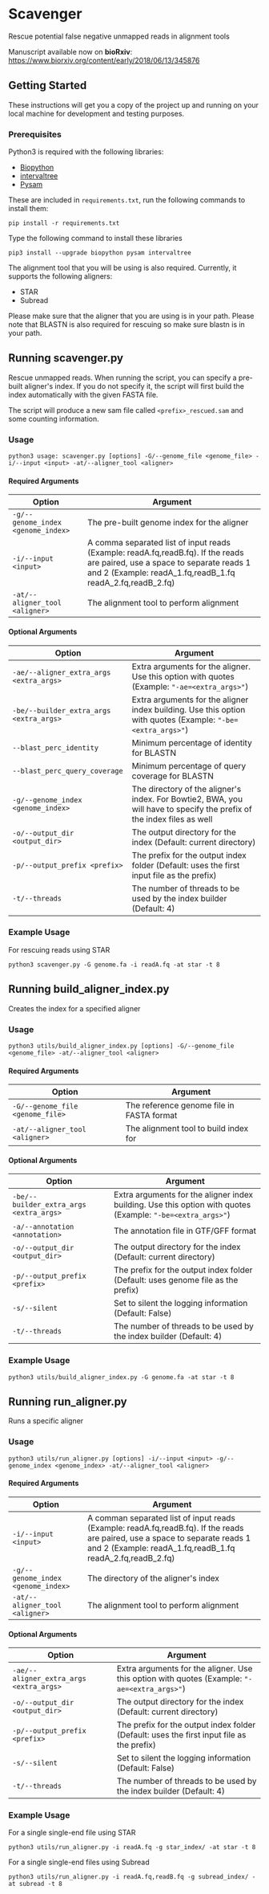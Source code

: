 # Scavenger

Rescue potential false negative unmapped reads in alignment tools

Manuscript available now on **bioRxiv**: https://www.biorxiv.org/content/early/2018/06/13/345876

## Getting Started

These instructions will get you a copy of the project up and running on your local machine for development and
testing purposes.

### Prerequisites

Python3 is required with the following libraries:

* [Biopython](https://github.com/biopython/biopython)
* [intervaltree](https://github.com/chaimleib/intervaltree)
* [Pysam](https://github.com/pysam-developers/pysam)

These are included in `requirements.txt`, run the following commands to install them:

```
pip install -r requirements.txt
```

Type the following command to install these libraries

```
pip3 install --upgrade biopython pysam intervaltree
```

The alignment tool that you will be using is also required. Currently, it supports the following aligners:

* STAR
* Subread

Please make sure that the aligner that you are using is in your path. Please note that BLASTN is also required for rescuing so make sure blastn is in your path.

## Running scavenger.py

Rescue unmapped reads. When running the script, you can specify a pre-built aligner's index. If you do not specify it, the script will first build the index automatically with the given FASTA file.

The script will produce a new sam file called `<prefix>_rescued.sam` and some counting information.

### Usage

```
python3 usage: scavenger.py [options] -G/--genome_file <genome_file> -i/--input <input> -at/--aligner_tool <aligner>
```

#### Required Arguments

| Option                             | Argument |
| ---------------------------------- | -------- |
| `-g/--genome_index <genome_index>` | The pre-built genome index for the aligner |
| `-i/--input <input>`               | A comma separated list of input reads (Example: readA.fq,readB.fq). If the reads are paired, use a space to separate reads 1 and 2 (Example: readA_1.fq,readB_1.fq readA_2.fq,readB_2.fq) |
| `-at/--aligner_tool <aligner>`     | The alignment tool to perform alignment |

#### Optional Arguments

| Option                                  | Argument |
| --------------------------------------- | -------- |
| `-ae/--aligner_extra_args <extra_args>` | Extra arguments for the aligner. Use this option with quotes (Example: `"-ae=<extra_args>"`) |
| `-be/--builder_extra_args <extra_args>` | Extra arguments for the aligner index building. Use this option with quotes (Example: `"-be=<extra_args>"`) |
| `--blast_perc_identity`                 | Minimum percentage of identity for BLASTN |
| `--blast_perc_query_coverage`           | Minimum percentage of query coverage for BLASTN |
| `-g/--genome_index <genome_index>`      | The directory of the aligner's index. For Bowtie2, BWA, you will have to specify the prefix of the index files as well |
| `-o/--output_dir <output_dir>`          | The output directory for the index (Default: current directory) |
| `-p/--output_prefix <prefix>`           | The prefix for the output index folder (Default: uses the first input file as the prefix) |
| `-t/--threads`                          | The number of threads to be used by the index builder (Default: 4) |

### Example Usage

For rescuing reads using STAR

```
python3 scavenger.py -G genome.fa -i readA.fq -at star -t 8
```

## Running build_aligner_index.py

Creates the index for a specified aligner

### Usage

```
python3 utils/build_aligner_index.py [options] -G/--genome_file <genome_file> -at/--aligner_tool <aligner>
```

#### Required Arguments

| Option                           | Argument                                  |
| -------------------------------- | ----------------------------------------- |
| `-G/--genome_file <genome_file>` | The reference genome file in FASTA format |
| `-at/--aligner_tool <aligner>`   | The alignment tool to build index for     |

#### Optional Arguments

| Option                                  | Argument |
| --------------------------------------- | -------- |
| `-be/--builder_extra_args <extra_args>` | Extra arguments for the aligner index building. Use this option with quotes (Example: `"-be=<extra_args>"`) |
| `-a/--annotation <annotation>`          | The annotation file in GTF/GFF format |
| `-o/--output_dir <output_dir>`          | The output directory for the index (Default: current directory) |
| `-p/--output_prefix <prefix>`           | The prefix for the output index folder (Default: uses genome file as the prefix) |
| `-s/--silent`                           | Set to silent the logging information (Default: False) |
| `-t/--threads`                          | The number of threads to be used by the index builder (Default: 4) |

### Example Usage

```
python3 utils/build_aligner_index.py -G genome.fa -at star -t 8
```

## Running run_aligner.py

Runs a specific aligner

### Usage

```
python3 utils/run_aligner.py [options] -i/--input <input> -g/--genome_index <genome_index> -at/--aligner_tool <aligner>
```

#### Required Arguments

| Option                             | Argument |
| ---------------------------------- | -------- |
| `-i/--input <input>`               | A comman separated list of input reads (Example: readA.fq,readB.fq). If the reads are paired, use a space to separate reads 1 and 2 (Example: readA_1.fq,readB_1.fq readA_2.fq,readB_2.fq) |
| `-g/--genome_index <genome_index>` | The directory of the aligner's index |
| `-at/--aligner_tool <aligner>`     | The alignment tool to perform alignment |

#### Optional Arguments

| Option                                  | Argument |
| --------------------------------------- | -------- |
| `-ae/--aligner_extra_args <extra_args>` | Extra arguments for the aligner. Use this option with quotes (Example: `"-ae=<extra_args>"`) |
| `-o/--output_dir <output_dir>`          | The output directory for the index (Default: current directory) |
| `-p/--output_prefix <prefix>`           | The prefix for the output index folder (Default: uses the first input file as the prefix) |
| `-s/--silent`                           | Set to silent the logging information (Default: False) |
| `-t/--threads`                          | The number of threads to be used by the index builder (Default: 4) |

### Example Usage

For a single single-end file using STAR

```
python3 utils/run_aligner.py -i readA.fq -g star_index/ -at star -t 8
```

For a single single-end files using Subread

```
python3 utils/run_aligner.py -i readA.fq,readB.fq -g subread_index/ -at subread -t 8
```

